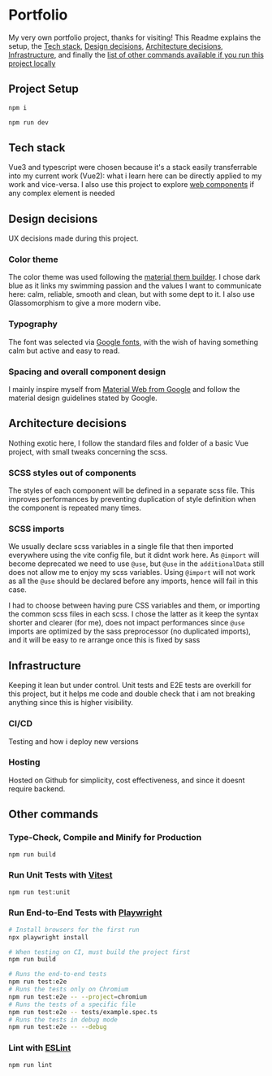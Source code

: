 # Portfolio
My very own portfolio project, thanks for visiting! This Readme explains the setup, the [Tech stack](#tech-stack), [Design decisions](#design-decisions), [Architecture decisions](#architecture-decisions), [Infrastructure](#Infrastructure), and finally the [list of other commands available if you run this project locally](#other-commands)

## Project Setup
 
```sh
npm i
```
```sh
npm run dev
```

## Tech stack
Vue3 and typescript were chosen because it's a stack easily transferrable into my current work (Vue2): what i learn here can be directly applied to my work and vice-versa.
I also use this project to explore [web components](https://developer.mozilla.org/en-US/docs/Web/API/Web_components) if any complex element is needed

## Design decisions
UX decisions made during this project.
### Color theme
The color theme was used following the [material them builder](https://www.figma.com/community/plugin/1034969338659738588/material-theme-builder). I chose dark blue as it links my swimming passion and the values I want to communicate here: calm, reliable, smooth and clean, but with some dept to it. I also use Glassomorphism to give a more modern vibe.

### Typography
The font was selected via [Google fonts](https://fonts.google.com/selection), with the wish of having something calm but active and easy to read.

### Spacing and overall component design
I mainly inspire myself from [Material Web from Google](https://github.com/material-components/material-web) and follow the material design guidelines stated by Google. 


## Architecture decisions
Nothing exotic here, I follow the standard files and folder of a basic Vue project, with small tweaks concerning the scss.
### SCSS styles out of components
The styles of each component will be defined in a separate scss file. This improves performances by preventing duplication of style definition when the component is repeated many times. 

### SCSS imports
We usually declare scss variables in a single file that then imported everywhere using the vite config file, but it didnt work here. As `@import` will become deprecated we need to use `@use`, but `@use` in the `additionalData` still does not allow me to enjoy my scss variables. Using `@import` will not work as all the `@use` should be declared before any imports, hence will fail in this case.

I had to choose between having pure CSS variables and them, or importing the common scss files in each scss. I chose the latter as it keep the syntax shorter and clearer (for me), does not impact performances since `@use` imports are optimized by the sass preprocessor (no duplicated imports), and it will be easy to re arrange once this is fixed by sass

## Infrastructure
Keeping it lean but under control. Unit tests and E2E tests are overkill for this project, but it helps me code and double check that i am not breaking anything since this is higher visibility.
### CI/CD
Testing and how i deploy new versions

### Hosting
Hosted on Github for simplicity, cost effectiveness, and since it doesnt require backend.

## Other commands

### Type-Check, Compile and Minify for Production

```sh
npm run build
```

### Run Unit Tests with [Vitest](https://vitest.dev/)

```sh
npm run test:unit
```

### Run End-to-End Tests with [Playwright](https://playwright.dev)

```sh
# Install browsers for the first run
npx playwright install

# When testing on CI, must build the project first
npm run build

# Runs the end-to-end tests
npm run test:e2e
# Runs the tests only on Chromium
npm run test:e2e -- --project=chromium
# Runs the tests of a specific file
npm run test:e2e -- tests/example.spec.ts
# Runs the tests in debug mode
npm run test:e2e -- --debug
```

### Lint with [ESLint](https://eslint.org/)

```sh
npm run lint
```